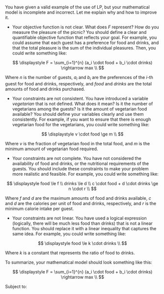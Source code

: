You have given a valid example of the use of LP, but your mathematical model is incomplete and incorrect. Let me explain why and how to improve it.

- Your objective function is not clear. What does $F$ represent? How do you measure the pleasure of the picnic? You should define a clear and quantifiable objective function that reflects your goal. For example, you could assume that each guest has a preference for food and drinks, and that the total pleasure is the sum of the individual pleasures. Then, you could write something like:

$$
\displaystyle
F = \sum_{i=1}^{n} (a_i \cdot food + b_i \cdot drinks) \rightarrow max \\
$$

Where $n$ is the number of guests, $a_i$ and $b_i$ are the preferences of the $i$-th guest for food and drinks, respectively, and $food$ and $drinks$ are the total amounts of food and drinks purchased.

- Your constraints are not consistent. You have introduced a variable $vegetarian$ that is not defined. What does it mean? Is it the number of vegetarians among the guests? Is it the amount of vegetarian food available? You should define your variables clearly and use them consistently. For example, if you want to ensure that there is enough vegetarian food for the vegetarians, you could write something like:

$$
\displaystyle
v \cdot food \ge m \\
$$

Where $v$ is the fraction of vegetarian food in the total food, and $m$ is the minimum amount of vegetarian food required.

- Your constraints are not complete. You have not considered the availability of food and drinks, or the nutritional requirements of the guests. You should include these constraints to make your problem more realistic and feasible. For example, you could write something like:

$$
\displaystyle
food \le f \\
drinks \le d \\
c \cdot food + d \cdot drinks \ge n \cdot r \\
$$

Where $f$ and $d$ are the maximum amounts of food and drinks available, $c$ and $d$ are the calories per unit of food and drinks, respectively, and $r$ is the minimum calorie intake per guest.

- Your constraints are not linear. You have used a logical expression (logically, there will be much less food than drinks) that is not a linear function. You should replace it with a linear inequality that captures the same idea. For example, you could write something like:

$$
\displaystyle
food \le k \cdot drinks \\
$$

Where $k$ is a constant that represents the ratio of food to drinks.

To summarize, your mathematical model should look something like this:

$$
\displaystyle
F = \sum_{i=1}^{n} (a_i \cdot food + b_i \cdot drinks) \rightarrow max \\
$$

Subject to:
